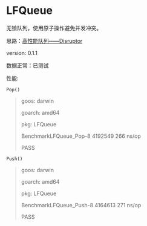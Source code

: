 # LFQueue

无锁队列，使用原子操作避免并发冲突。

思路：[高性能队列——Disruptor](https://tech.meituan.com/2016/11/18/disruptor.html)

version: 0.1.1

数据正常：已测试

性能:

`Pop()`

> goos: darwin
>
> goarch: amd64
>
> pkg: LFQueue
>
> BenchmarkLFQueue_Pop-8   	 4192549	       266 ns/op
> 
> PASS 

`Push()`
>goos: darwin
>  
>goarch: amd64
>
>pkg: LFQueue
>
>BenchmarkLFQueue_Push-8   	 4164613	       271 ns/op
>
>PASS
